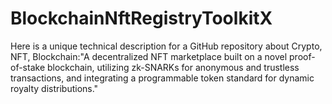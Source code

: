 # BlockchainNftRegistryToolkitX
Here is a unique technical description for a GitHub repository about Crypto, NFT, Blockchain:"A decentralized NFT marketplace built on a novel proof-of-stake blockchain, utilizing zk-SNARKs for anonymous and trustless transactions, and integrating a programmable token standard for dynamic royalty distributions."
